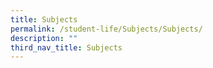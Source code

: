 ```yaml
---
title: Subjects
permalink: /student-life/Subjects/Subjects/
description: ""
third_nav_title: Subjects
---
```

